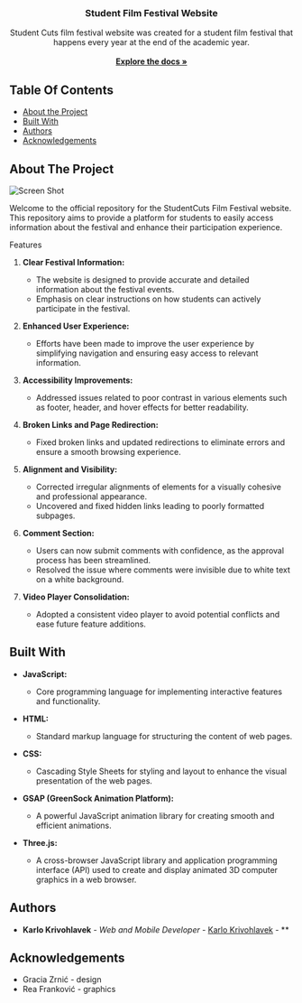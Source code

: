 <br/>
<p align="center">
  <h3 align="center">Student Film Festival Website</h3>

  <p align="center">
    Student Cuts film festival website was created for a student film festival that happens every year at the end of the academic year.
    <br/>
    <br/>
    <a href="https://github.com/KarloKrivohlavek/StudentCuts"><strong>Explore the docs »</strong></a>
    <br/>
  
  </p>
</p>



## Table Of Contents

* [About the Project](#about-the-project)
* [Built With](#built-with)
* [Authors](#authors)
* [Acknowledgements](#acknowledgements)

## About The Project

![Screen Shot](![firefox_0dRLkZR2X0](https://github.com/KarloKrivohlavek/StudentCuts/assets/131522524/c81d37bc-fb90-4531-bde9-0fc5d30edfcc)
)

Welcome to the official repository for the StudentCuts Film Festival website. This repository aims to provide a platform for students to easily access information about the festival and enhance their participation experience.


Features
1. **Clear Festival Information:**
   - The website is designed to provide accurate and detailed information about the festival events.
   - Emphasis on clear instructions on how students can actively participate in the festival.

2. **Enhanced User Experience:**
   - Efforts have been made to improve the user experience by simplifying navigation and ensuring easy access to relevant information.

3. **Accessibility Improvements:**
   - Addressed issues related to poor contrast in various elements such as footer, header, and hover effects for better readability.

4. **Broken Links and Page Redirection:**
   - Fixed broken links and updated redirections to eliminate errors and ensure a smooth browsing experience.

5. **Alignment and Visibility:**
   - Corrected irregular alignments of elements for a visually cohesive and professional appearance.
   - Uncovered and fixed hidden links leading to poorly formatted subpages.

6. **Comment Section:**
   - Users can now submit comments with confidence, as the approval process has been streamlined.
   - Resolved the issue where comments were invisible due to white text on a white background.

7. **Video Player Consolidation:**
   - Adopted a consistent video player to avoid potential conflicts and ease future feature additions.



## Built With

- **JavaScript:**
  - Core programming language for implementing interactive features and functionality.

- **HTML:**
  - Standard markup language for structuring the content of web pages.

- **CSS:**
  - Cascading Style Sheets for styling and layout to enhance the visual presentation of the web pages.

- **GSAP (GreenSock Animation Platform):**
  - A powerful JavaScript animation library for creating smooth and efficient animations.

- **Three.js:**
  - A cross-browser JavaScript library and application programming interface (API) used to create and display animated 3D computer graphics in a web browser.



## Authors

* **Karlo Krivohlavek** - *Web and Mobile Developer* - [Karlo Krivohlavek](https://github.com/KarloKrivohlavek) - **

## Acknowledgements

* Gracia Zrnić - design
* Rea Franković - graphics

